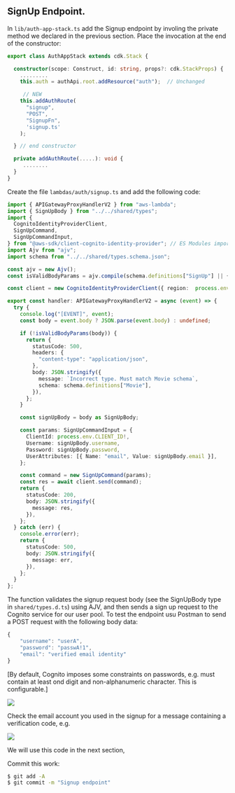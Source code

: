 ## SignUp Endpoint.

In `lib/auth-app-stack.ts` add the Signup endpoint by involing the private method we declared in the previous section. Place the invocation at the end of the constructor:
~~~ts
export class AuthAppStack extends cdk.Stack {

  constructor(scope: Construct, id: string, props?: cdk.StackProps) {
    .........
    this.auth = authApi.root.addResource("auth");  // Unchanged

     // NEW
    this.addAuthRoute(
      "signup",
      "POST",
      "SignupFn",
      'signup.ts'
    );

  } // end constructor

  private addAuthRoute(.....): void {
     ........
  }
}
~~~
Create the file `lambdas/auth/signup.ts` and add the following code:
~~~ts
import { APIGatewayProxyHandlerV2 } from "aws-lambda";
import { SignUpBody } from "../../shared/types";
import {
  CognitoIdentityProviderClient,
  SignUpCommand,
  SignUpCommandInput,
} from "@aws-sdk/client-cognito-identity-provider"; // ES Modules import
import Ajv from "ajv";
import schema from "../../shared/types.schema.json";

const ajv = new Ajv();
const isValidBodyParams = ajv.compile(schema.definitions["SignUp"] || {});

const client = new CognitoIdentityProviderClient({ region:  process.env.REGION  });

export const handler: APIGatewayProxyHandlerV2 = async (event) => {
  try {
    console.log("[EVENT]", event);
    const body = event.body ? JSON.parse(event.body) : undefined;

    if (!isValidBodyParams(body)) {
      return {
        statusCode: 500,
        headers: {
          "content-type": "application/json",
        },
        body: JSON.stringify({
          message: `Incorrect type. Must match Movie schema`,
          schema: schema.definitions["Movie"],
        }),
      };
    }

    const signUpBody = body as SignUpBody;

    const params: SignUpCommandInput = {
      ClientId: process.env.CLIENT_ID!,
      Username: signUpBody.username,
      Password: signUpBody.password,
      UserAttributes: [{ Name: "email", Value: signUpBody.email }],
    };

    const command = new SignUpCommand(params);
    const res = await client.send(command);
    return {
      statusCode: 200,
      body: JSON.stringify({
        message: res,
      }),
    };
  } catch (err) {
    console.error(err);
    return {
      statusCode: 500,
      body: JSON.stringify({
        message: err,
      }),
    };
  }
};
~~~
The function validates the signup request body (see the SignUpBody type in `shared/types.d.ts`) using AJV, and then sends a sign up request to the Cognito service for our user pool. To test the endpoint usu Postman to send a POST request with the following body data:
~~~ts
{
    "username": "userA",
    "password": "passwA!1",
    "email": "verified email identity"
}
~~~
[By default, Cognito imposes some constraints on passwords, e.g. must contain at least ond digit and non-alphanumeric character. This is configurable.]

![][signup]

Check the email account you used in the signup for a message containing a verification code, e.g. 

![][code]

We will use this code in the next section,

Commit this work:
~~~bash
$ git add -A
$ git commit -m "Signup endpoint"
~~~

[signup]: ./img/signup.png
[code]: ./img/code.png
[pathparameters]: ./img/pathparameters.png

